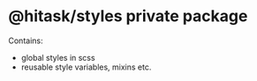 # @hitask/styles private package

Contains:

* global styles in scss
* reusable style variables, mixins etc.
